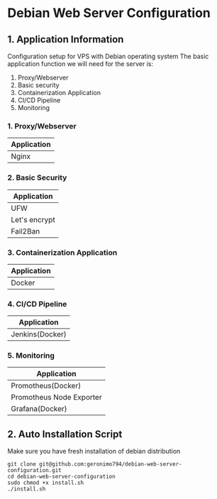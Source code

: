 # Debian Web Server Configuration
## 1. Application Information
Configuration setup for VPS with Debian operating system
The basic application function we will need for the server is:
1. Proxy/Webserver
2. Basic security
3. Containerization Application
4. CI/CD Pipeline
5. Monitoring

### 1. Proxy/Webserver
| Application   |
| ------------- |
| Nginx         |

### 2. Basic Security
| Application   |
| ------------- |
| UFW           |
| Let's encrypt |
| Fail2Ban      |

### 3. Containerization Application
| Application   |
| ------------- |
| Docker        |

### 4. CI/CD Pipeline
| Application      |
| ---------------- |
| Jenkins(Docker)  |

### 5. Monitoring
| Application               |
| ------------------------- |
| Promotheus(Docker)        |
| Promotheus Node Exporter  |
| Grafana(Docker)           |

## 2. Auto Installation Script
Make sure you have fresh installation of debian distribution
```
git clone git@github.com:geronimo794/debian-web-server-configuration.git
cd debian-web-server-configuration
sudo chmod +x install.sh
./install.sh
```

